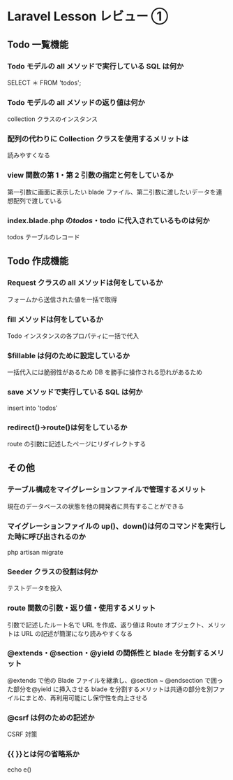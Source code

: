 # Laravel Lesson レビュー ①

## Todo 一覧機能

### Todo モデルの all メソッドで実行している SQL は何か

SELECT ＊ FROM 'todos';

### Todo モデルの all メソッドの返り値は何か

collection クラスのインスタンス

### 配列の代わりに Collection クラスを使用するメリットは

読みやすくなる

### view 関数の第 1・第 2 引数の指定と何をしているか

第一引数に画面に表示したい blade ファイル、第二引数に渡したいデータを連想配列で渡している

### index.blade.php の$todos・$todo に代入されているものは何か

todos テーブルのレコード

## Todo 作成機能

### Request クラスの all メソッドは何をしているか

フォームから送信された値を一括で取得

### fill メソッドは何をしているか

Todo インスタンスの各プロパティに一括で代入

### $fillable は何のために設定しているか

一括代入には脆弱性があるため DB を勝手に操作される恐れがあるため

### save メソッドで実行している SQL は何か

insert into 'todos'

### redirect()->route()は何をしているか

route の引数に記述したページにリダイレクトする

## その他

### テーブル構成をマイグレーションファイルで管理するメリット

現在のデータベースの状態を他の開発者に共有することができる

### マイグレーションファイルの up()、down()は何のコマンドを実行した時に呼び出されるのか

php artisan migrate

### Seeder クラスの役割は何か

テストデータを投入

### route 関数の引数・返り値・使用するメリット

引数で記述したルート名で URL を作成、返り値は Route オブジェクト、メリットは URL の記述が簡潔になり読みやすくなる

### @extends・@section・@yield の関係性と blade を分割するメリット

@extends で他の Blade ファイルを継承し、@section ~ @endsection で囲った部分を@yield に挿入させる
blade を分割するメリットは共通の部分を別ファイルにまとめ、再利用可能にし保守性を向上させる

### @csrf は何のための記述か

CSRF 対策

### {{ }}とは何の省略系か

echo e()
